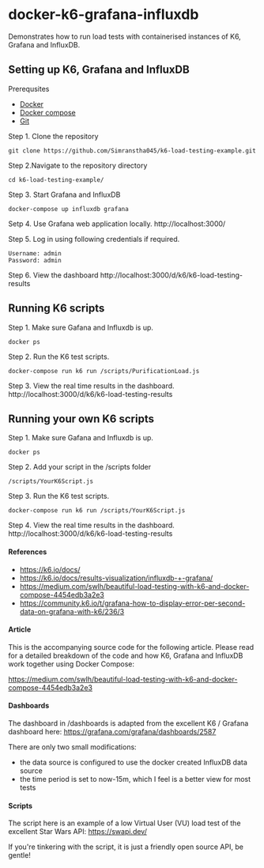 # docker-k6-grafana-influxdb
Demonstrates how to run load tests with containerised instances of K6, Grafana and InfluxDB.

## Setting up K6, Grafana and InfluxDB

Prerequsites
* [Docker](https://docs.docker.com/get-started/)
* [Docker compose](https://docs.docker.com/compose/gettingstarted/)
* [Git](https://git-scm.com/book/en/v2/Getting-Started-First-Time-Git-Setup)

Step 1. Clone the repository
```
git clone https://github.com/Simranstha045/k6-load-testing-example.git
```
Step 2.Navigate to the repository directory
```
cd k6-load-testing-example/
```

Step 3. Start Grafana and InfluxDB
```
docker-compose up influxdb grafana
```
Setp 4. Use Grafana web application locally.
http://localhost:3000/

Step 5. Log in using following credentials if required.
```
Username: admin
Password: admin
```
Step 6. View the dashboard
http://localhost:3000/d/k6/k6-load-testing-results 


## Running K6 scripts
Step 1. Make sure Gafana and Influxdb is up.
```
docker ps
```
Step 2. Run the K6 test scripts.
```
docker-compose run k6 run /scripts/PurificationLoad.js
```
Step 3. View the real time results in the dashboard.
http://localhost:3000/d/k6/k6-load-testing-results 

## Running your own K6 scripts
Step 1. Make sure Gafana and Influxdb is up.
```
docker ps
```
Step 2. Add your script in the /scripts folder 
```
/scripts/YourK6Script.js
```
Step 3. Run the K6 test scripts.
```
docker-compose run k6 run /scripts/YourK6Script.js
```
Step 4. View the real time results in the dashboard.
http://localhost:3000/d/k6/k6-load-testing-results 

#### References
* https://k6.io/docs/
* https://k6.io/docs/results-visualization/influxdb-+-grafana/
* https://medium.com/swlh/beautiful-load-testing-with-k6-and-docker-compose-4454edb3a2e3
* https://community.k6.io/t/grafana-how-to-display-error-per-second-data-on-grafana-with-k6/236/3

#### Article
This is the accompanying source code for the following article. Please read for a detailed breakdown of the code and how K6, Grafana and InfluxDB work together using Docker Compose:

https://medium.com/swlh/beautiful-load-testing-with-k6-and-docker-compose-4454edb3a2e3

#### Dashboards
The dashboard in /dashboards is adapted from the excellent K6 / Grafana dashboard here:
https://grafana.com/grafana/dashboards/2587

There are only two small modifications:
* the data source is configured to use the docker created InfluxDB data source
* the time period is set to now-15m, which I feel is a better view for most tests

#### Scripts
The script here is an example of a low Virtual User (VU) load test of the excellent Star Wars API:
https://swapi.dev/

If you're tinkering with the script, it is just a friendly open source API, be gentle!